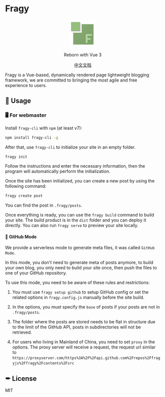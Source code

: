 # Fragy

<div align="center">
 <img src="https://github.com/fragyjs/fragy/blob/main/assets/logo.png?raw=true" width="88">
 <p>Reborn with Vue 3</p>
 <a href="https://github.com/fragyjs/fragy/blob/main/README.%E4%B8%AD%E6%96%87.md">中文文档</a>
</div>

Fragy is a Vue-based, dynamically rendered page lightweight blogging framework, we are committed to bringing the most agile and free experience to users.

## 🔧 Usage

### 🖥 For webmaster

Install `fragy-cli` with `npm` (at least v7):

```bash
npm install fragy-cli -g
```

After that, use `fragy-cli` to initialize your site in an empty folder.

```bash
fragy init
```

Follow the instructions and enter the necessary information, then the program will automatically perform the initialization.

Once the site has been initialized, you can create a new post by using the following command:

```bash
fragy create post
```

You can find the post in `.fragy/posts`.

Once everything is ready, you can use the `fragy build` command to build your site. The build product is in the `dist` folder and you can deploy it directly. You can also run `fragy serve` to preview your site locally.

#### 🚀 GitHub Mode

We provide a serverless mode to generate meta files, it was called `GitHub Mode`.

In this mode, you don't need to generate meta of posts anymore, to build your own blog, you only need to build your site once, then push the files to one of your GitHub repository.

To use this mode, you need to be aware of these rules and restrictions:

1. You must use `fragy setup github` to setup GitHub config or set the related options in `fragy.config.js` manually before the site build.

2. In the options, you must specify the `base` of posts if your posts are not in `.fragy/posts`.

3. The folder where the posts are stored needs to be flat in structure due to the limit of the GitHub API, posts in subdirectories will not be retrieved.

4. For users who living in Mainland of China, you need to set `proxy` in the options. The proxy server will receive a request, the request url similar to `https://proxyserver.com/https%3A%2F%2Fapi.github.com%2Frepos%2Ffragyjs%2Ffragy%2Fcontents%2Fsrc`

## ✒ License

MIT
